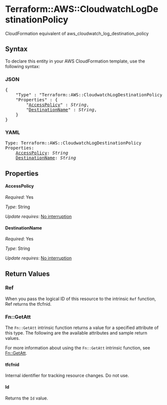 # Terraform::AWS::CloudwatchLogDestinationPolicy

CloudFormation equivalent of aws_cloudwatch_log_destination_policy

## Syntax

To declare this entity in your AWS CloudFormation template, use the following syntax:

### JSON

<pre>
{
    "Type" : "Terraform::AWS::CloudwatchLogDestinationPolicy",
    "Properties" : {
        "<a href="#accesspolicy" title="AccessPolicy">AccessPolicy</a>" : <i>String</i>,
        "<a href="#destinationname" title="DestinationName">DestinationName</a>" : <i>String</i>,
    }
}
</pre>

### YAML

<pre>
Type: Terraform::AWS::CloudwatchLogDestinationPolicy
Properties:
    <a href="#accesspolicy" title="AccessPolicy">AccessPolicy</a>: <i>String</i>
    <a href="#destinationname" title="DestinationName">DestinationName</a>: <i>String</i>
</pre>

## Properties

#### AccessPolicy

_Required_: Yes

_Type_: String

_Update requires_: [No interruption](https://docs.aws.amazon.com/AWSCloudFormation/latest/UserGuide/using-cfn-updating-stacks-update-behaviors.html#update-no-interrupt)

#### DestinationName

_Required_: Yes

_Type_: String

_Update requires_: [No interruption](https://docs.aws.amazon.com/AWSCloudFormation/latest/UserGuide/using-cfn-updating-stacks-update-behaviors.html#update-no-interrupt)

## Return Values

### Ref

When you pass the logical ID of this resource to the intrinsic `Ref` function, Ref returns the tfcfnid.

### Fn::GetAtt

The `Fn::GetAtt` intrinsic function returns a value for a specified attribute of this type. The following are the available attributes and sample return values.

For more information about using the `Fn::GetAtt` intrinsic function, see [Fn::GetAtt](https://docs.aws.amazon.com/AWSCloudFormation/latest/UserGuide/intrinsic-function-reference-getatt.html).

#### tfcfnid

Internal identifier for tracking resource changes. Do not use.

#### Id

Returns the <code>Id</code> value.

